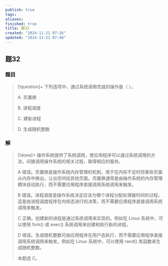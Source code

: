 ```yaml
---
publish: true
tags: 
aliases: 
finished: true
title: 题32
created: "2024-11-21 07:26"
updated: "2024-11-21 07:40"
---
```

## 题32
### 题目
> [!question]+
> 下列选项中，通过系统调用完成的操作是（ ）。
> 
> A. 页置换
> 
> B. 进程调度
> 
> C. 建新进程
> 
> D. 生成随机整数
### 解
> [!done]+
> 操作系统提供了系统调用，使应用程序可以通过系统调用的方法，间接调用操作系统的相关过程，取得相应的服务。
> 
> A 错误。页置换是操作系统内存管理的机制，用于在内存不足时将某些页面从内存中换出，让出空间给其他页面。页置换通常是由操作系统的内存管理模块自动执行，而不需要应用程序直接调用系统调用来触发。
> 
> B 错误。进程调度是操作系统决定应该为哪个进程分配处理器时间的过程，这是由进程调度程序在内核态进行的决策，而不需要应用程序直接调用系统调用来触发。
> 
> C 正确。创建新的进程是通过系统调用来实现的。例如在 Linux 系统中，可以使用 fork() 或 exec() 系统调用来创建和执行新的进程。
> 
> D 错误。生成随机整数可由应用程序在用户态执行，而不需要应用程序直接调用系统调用来触发。例如在 Linux 系统中，可以使用 rand() 库函数来生成随机整数。
> 
> 本题选 C。